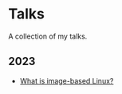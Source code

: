# Talks

A collection of my talks.

## 2023

- [What is image-based Linux?](src/talks/2023/what-is-image-based-linux/index.md)
